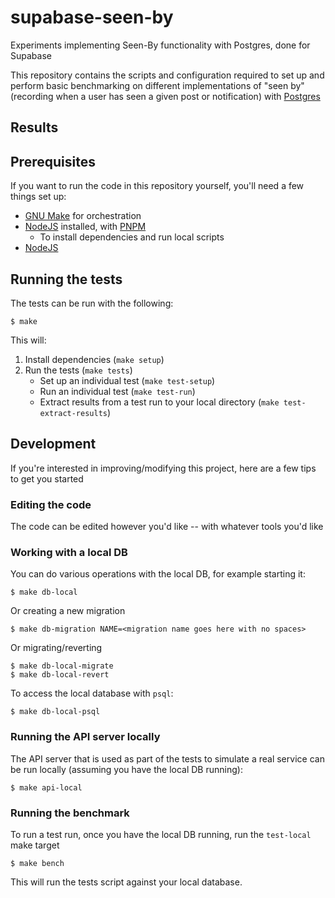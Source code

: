 # supabase-seen-by

Experiments implementing Seen-By functionality with Postgres, done for Supabase

This repository contains the scripts and configuration required to set up and perform basic benchmarking on different implementations of "seen by" (recording when a user has seen a given post or notification) with [Postgres][pg]

## Results

## Prerequisites

If you want to run the code in this repository yourself, you'll need a few things set up:

- [GNU Make][gnu-make] for orchestration
- [NodeJS][node] installed, with [PNPM][pnpm]
  - To install dependencies and run local scripts
- [NodeJS][node]

## Running the tests

The tests can be run with the following:

```console
$ make
```

This will:

1. Install dependencies (`make setup`)
2. Run the tests (`make tests`)
   - Set up an individual test (`make test-setup`)
   - Run an individual test (`make test-run`)
   - Extract results from a test run to your local directory (`make test-extract-results`)

## Development

If you're interested in improving/modifying this project, here are a few tips to get you started

### Editing the code

The code can be edited however you'd like -- with whatever tools you'd like

### Working with a local DB

You can do various operations with the local DB, for example starting it:

```console
$ make db-local
```

Or creating a new migration

```console
$ make db-migration NAME=<migration name goes here with no spaces>
```

Or migrating/reverting

```console
$ make db-local-migrate
$ make db-local-revert
```

To access the local database with `psql`:

```console
$ make db-local-psql
```

### Running the API server locally

The API server that is used as part of the tests to simulate a real service can be run locally (assuming you have the local DB running):

```console
$ make api-local
```

### Running the benchmark

To run a test run, once you have the local DB running, run the `test-local` make target

```console
$ make bench
```

This will run the tests script against your local database.

[pg]: https://postgresql.org
[node]: https://nodejs.org
[pnpm]: https://pnpm.io
[gnu-make]: https://www.gnu.org/software/make
